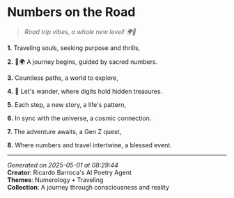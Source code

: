 # Numbers on the Road

> *Road trip vibes, a whole new level! 🌍🤯*

**1.** Traveling souls, seeking purpose and thrills,


**2.** 🔢🌍 A journey begins, guided by sacred numbers.


**3.** Countless paths, a world to explore,


**4.** 🌠 Let's wander, where digits hold hidden treasures.


**5.** Each step, a new story, a life's pattern,


**6.** In sync with the universe, a cosmic connection.


**7.** The adventure awaits, a Gen Z quest,


**8.** Where numbers and travel intertwine, a blessed event.



---

*Generated on 2025-05-01 at 08:29:44*  
**Creator**: Ricardo Barroca's AI Poetry Agent  
**Themes**: Numerology • Traveling  
**Collection**: A journey through consciousness and reality